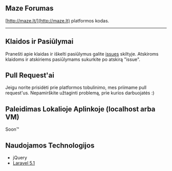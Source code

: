 ## Maze Forumas

[http://maze.lt/](http://maze.lt) platformos kodas.

***

## Klaidos ir Pasiūlymai

Pranešti apie klaidas ir iškelti pasiūlymus galite [issues](https://github.com/SkepticalHippo/maze/issues) skiltyje. Atskiroms klaidoms ir atskiriems pasiūlymams sukurkite po atskirą "issue".

## Pull Request'ai

Jeigu norite prisidėti prie platformos tobulinimo, mes priimame pull request'us. Nepamirškite užtaginti problemą, prie kurios darbuojatės :)

## Paleidimas Lokalioje Aplinkoje (localhost arba VM)

Soon™

## Naudojamos Technologijos

* jQuery
* [Laravel 5.1](https://github.com/laravel/laravel/tree/5.1)
